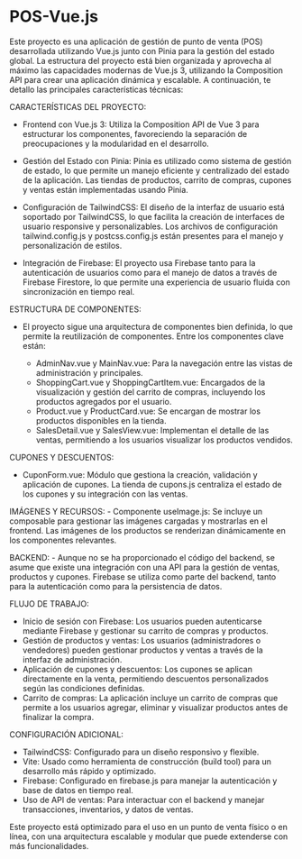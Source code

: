 # POS-Vue.js
Este proyecto es una aplicación de gestión de punto de venta (POS) desarrollada utilizando Vue.js junto con Pinia para la gestión del estado global. La estructura del proyecto está bien organizada y aprovecha al máximo las capacidades modernas de Vue.js 3, utilizando la Composition API para crear una aplicación dinámica y escalable. A continuación, te detallo las principales características técnicas:

CARACTERÍSTICAS DEL PROYECTO:
  - Frontend con Vue.js 3: Utiliza la Composition API de Vue 3 para estructurar los componentes, favoreciendo la separación de preocupaciones y la modularidad en el desarrollo.

  - Gestión del Estado con Pinia: Pinia es utilizado como sistema de gestión de estado, lo que permite un manejo eficiente y centralizado del estado de la aplicación. Las tiendas de productos, carrito de compras, cupones y ventas están implementadas usando Pinia.

  - Configuración de TailwindCSS: El diseño de la interfaz de usuario está soportado por TailwindCSS, lo que facilita la creación de interfaces de usuario responsive y personalizables. Los archivos de configuración tailwind.config.js y postcss.config.js están presentes para el manejo y personalización de estilos.

  - Integración de Firebase: El proyecto usa Firebase tanto para la autenticación de usuarios como para el manejo de datos a través de Firebase Firestore, lo que permite una experiencia de usuario fluida con sincronización en tiempo real.

ESTRUCTURA DE COMPONENTES:
  - El proyecto sigue una arquitectura de componentes bien definida, lo que permite la reutilización de componentes. Entre los componentes clave están:

      - AdminNav.vue y MainNav.vue: Para la navegación entre las vistas de administración y principales.
      - ShoppingCart.vue y ShoppingCartItem.vue: Encargados de la visualización y gestión del carrito de compras, incluyendo los productos            agregados por el usuario.
      - Product.vue y ProductCard.vue: Se encargan de mostrar los productos disponibles en la tienda.
      - SalesDetail.vue y SalesView.vue: Implementan el detalle de las ventas, permitiendo a los usuarios visualizar los productos vendidos.

CUPONES Y DESCUENTOS:
  - CuponForm.vue: Módulo que gestiona la creación, validación y aplicación de cupones. La tienda de cupons.js centraliza el estado de los cupones y su integración con las ventas.

IMÁGENES Y RECURSOS:
    - Componente useImage.js: Se incluye un composable para gestionar las imágenes cargadas y mostrarlas en el frontend. Las imágenes de los productos se renderizan dinámicamente en los componentes relevantes.

BACKEND:
    - Aunque no se ha proporcionado el código del backend, se asume que existe una integración con una API para la gestión de ventas, productos y cupones. Firebase se utiliza como parte del backend, tanto para la autenticación como para la persistencia de datos.

FLUJO DE TRABAJO:
  - Inicio de sesión con Firebase: Los usuarios pueden autenticarse mediante Firebase y gestionar su carrito de compras y productos.
  - Gestión de productos y ventas: Los usuarios (administradores o vendedores) pueden gestionar productos y ventas a través de la interfaz de administración.
  - Aplicación de cupones y descuentos: Los cupones se aplican directamente en la venta, permitiendo descuentos personalizados según las condiciones definidas.
  - Carrito de compras: La aplicación incluye un carrito de compras que permite a los usuarios agregar, eliminar y visualizar productos antes de finalizar la compra.

CONFIGURACIÓN ADICIONAL:
  - TailwindCSS: Configurado para un diseño responsivo y flexible.
  - Vite: Usado como herramienta de construcción (build tool) para un desarrollo más rápido y optimizado.
  - Firebase: Configurado en firebase.js para manejar la autenticación y base de datos en tiempo real.
  - Uso de API de ventas: Para interactuar con el backend y manejar transacciones, inventarios, y datos de ventas.

Este proyecto está optimizado para el uso en un punto de venta físico o en línea, con una arquitectura escalable y modular que puede extenderse con más funcionalidades.
